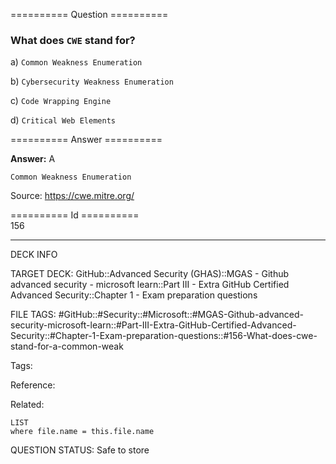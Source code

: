 ========== Question ==========  

### What does `CWE` stand for?

a) `Common Weakness Enumeration`

b) `Cybersecurity Weakness Enumeration`

c) `Code Wrapping Engine`

d) `Critical Web Elements`  

========== Answer ==========  

**Answer:** A

`Common Weakness Enumeration`

Source: https://cwe.mitre.org/

========== Id ==========  
156

---

DECK INFO

TARGET DECK: GitHub::Advanced Security (GHAS)::MGAS - Github advanced security - microsoft learn::Part III - Extra GitHub Certified Advanced Security::Chapter 1 - Exam preparation questions

FILE TAGS: #GitHub::#Security::#Microsoft::#MGAS-Github-advanced-security-microsoft-learn::#Part-III-Extra-GitHub-Certified-Advanced-Security::#Chapter-1-Exam-preparation-questions::#156-What-does-cwe-stand-for-a-common-weak

Tags:

Reference:

Related:

```dataview
LIST
where file.name = this.file.name
```

QUESTION STATUS: Safe to store
